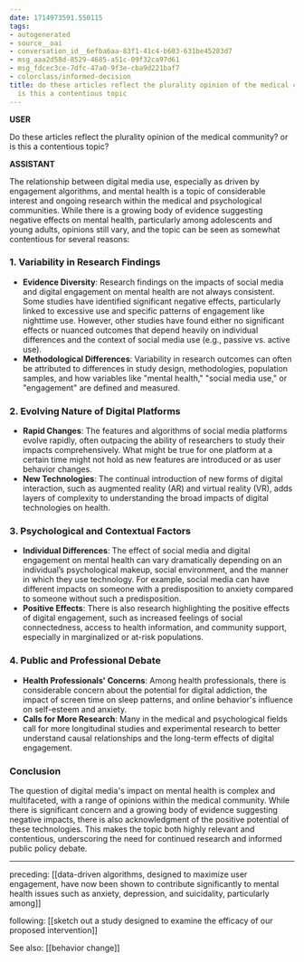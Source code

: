 ```yaml
---
date: 1714973591.550115
tags:
- autogenerated
- source__oai
- conversation_id__6efba6aa-83f1-41c4-b603-631be45283d7
- msg_aaa2d58d-8529-4685-a51c-09f32ca97d61
- msg_fdcec3ce-7dfc-47a0-9f3e-cba9d221baf7
- colorclass/informed-decision
title: do these articles reflect the plurality opinion of the medical community or
  is this a contentious topic
---
```


**USER**

Do these articles reflect the plurality opinion of the medical community? or is this a contentious topic?


**ASSISTANT**

The relationship between digital media use, especially as driven by engagement algorithms, and mental health is a topic of considerable interest and ongoing research within the medical and psychological communities. While there is a growing body of evidence suggesting negative effects on mental health, particularly among adolescents and young adults, opinions still vary, and the topic can be seen as somewhat contentious for several reasons:

### 1. **Variability in Research Findings**
- **Evidence Diversity**: Research findings on the impacts of social media and digital engagement on mental health are not always consistent. Some studies have identified significant negative effects, particularly linked to excessive use and specific patterns of engagement like nighttime use. However, other studies have found either no significant effects or nuanced outcomes that depend heavily on individual differences and the context of social media use (e.g., passive vs. active use).
- **Methodological Differences**: Variability in research outcomes can often be attributed to differences in study design, methodologies, population samples, and how variables like "mental health," "social media use," or "engagement" are defined and measured.

### 2. **Evolving Nature of Digital Platforms**
- **Rapid Changes**: The features and algorithms of social media platforms evolve rapidly, often outpacing the ability of researchers to study their impacts comprehensively. What might be true for one platform at a certain time might not hold as new features are introduced or as user behavior changes.
- **New Technologies**: The continual introduction of new forms of digital interaction, such as augmented reality (AR) and virtual reality (VR), adds layers of complexity to understanding the broad impacts of digital technologies on health.

### 3. **Psychological and Contextual Factors**
- **Individual Differences**: The effect of social media and digital engagement on mental health can vary dramatically depending on an individual’s psychological makeup, social environment, and the manner in which they use technology. For example, social media can have different impacts on someone with a predisposition to anxiety compared to someone without such a predisposition.
- **Positive Effects**: There is also research highlighting the positive effects of digital engagement, such as increased feelings of social connectedness, access to health information, and community support, especially in marginalized or at-risk populations.

### 4. **Public and Professional Debate**
- **Health Professionals' Concerns**: Among health professionals, there is considerable concern about the potential for digital addiction, the impact of screen time on sleep patterns, and online behavior's influence on self-esteem and anxiety.
- **Calls for More Research**: Many in the medical and psychological fields call for more longitudinal studies and experimental research to better understand causal relationships and the long-term effects of digital engagement.

### Conclusion
The question of digital media's impact on mental health is complex and multifaceted, with a range of opinions within the medical community. While there is significant concern and a growing body of evidence suggesting negative impacts, there is also acknowledgment of the positive potential of these technologies. This makes the topic both highly relevant and contentious, underscoring the need for continued research and informed public policy debate.


---

preceding: [[data-driven algorithms, designed to maximize user engagement, have now been shown to contribute significantly to mental health issues such as anxiety, depression, and suicidality, particularly among]]  


following: [[sketch out a study designed to examine the efficacy of our proposed intervention]]

See also: [[behavior change]]